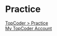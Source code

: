 # Practice

[TopCoder > Practice](https://www.topcoder.com/community/practice)
\
[My TopCoder Account](https://www.topcoder.com/members/seydanurdemir)
